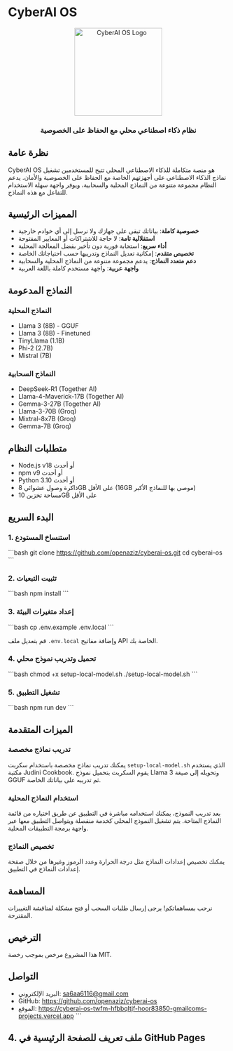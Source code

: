 # CyberAI OS

<div align="center">
  <img src="<a href='https://ar.pngtree.com/freepng/grim-reaper-scythe-ribbon-tattoo_14672090.html'>صورة PNG من ar.pngtree.com/</a>" alt="CyberAI OS Logo" width="200" />
  <h3>نظام ذكاء اصطناعي محلي مع الحفاظ على الخصوصية</h3>
</div>

## نظرة عامة

CyberAI OS هو منصة متكاملة للذكاء الاصطناعي المحلي تتيح للمستخدمين تشغيل نماذج الذكاء الاصطناعي على أجهزتهم الخاصة مع الحفاظ على الخصوصية والأمان. يدعم النظام مجموعة متنوعة من النماذج المحلية والسحابية، ويوفر واجهة سهلة الاستخدام للتفاعل مع هذه النماذج.

## المميزات الرئيسية

- **خصوصية كاملة**: بياناتك تبقى على جهازك ولا نرسل إلى أي خوادم خارجية
- **استقلالية تامة**: لا حاجة للاشتراكات أو المعايير المفتوحة
- **أداء سريع**: استجابة فورية دون تأخير بفضل المعالجة المحلية
- **تخصيص متقدم**: إمكانية تعديل النماذج وتدريبها حسب احتياجاتك الخاصة
- **دعم متعدد النماذج**: يدعم مجموعة متنوعة من النماذج المحلية والسحابية
- **واجهة عربية**: واجهة مستخدم كاملة باللغة العربية

## النماذج المدعومة

### النماذج المحلية
- Llama 3 (8B) - GGUF
- Llama 3 (8B) - Finetuned
- TinyLlama (1.1B)
- Phi-2 (2.7B)
- Mistral (7B)

### النماذج السحابية
- DeepSeek-R1 (Together AI)
- Llama-4-Maverick-17B (Together AI)
- Gemma-3-27B (Together AI)
- Llama-3-70B (Groq)
- Mixtral-8x7B (Groq)
- Gemma-7B (Groq)

## متطلبات النظام

- Node.js v18 أو أحدث
- npm v9 أو أحدث
- Python 3.10 أو أحدث
- ذاكرة وصول عشوائي 8GB على الأقل (16GB موصى بها للنماذج الأكبر)
- مساحة تخزين 10GB على الأقل

## البدء السريع

### 1. استنساخ المستودع

\`\`\`bash
git clone https://github.com/openaziz/cyberai-os.git
cd cyberai-os
\`\`\`

### 2. تثبيت التبعيات

\`\`\`bash
npm install
\`\`\`

### 3. إعداد متغيرات البيئة

\`\`\`bash
cp .env.example .env.local
\`\`\`

قم بتعديل ملف `.env.local` وإضافة مفاتيح API الخاصة بك.

### 4. تحميل وتدريب نموذج محلي

\`\`\`bash
chmod +x setup-local-model.sh
./setup-local-model.sh
\`\`\`

### 5. تشغيل التطبيق

\`\`\`bash
npm run dev
\`\`\`

## الميزات المتقدمة

### تدريب نماذج مخصصة

يمكنك تدريب نماذج مخصصة باستخدام سكربت `setup-local-model.sh` الذي يستخدم مكتبة Judini Cookbook. يقوم السكربت بتحميل نموذج Llama 3 وتحويله إلى صيغة GGUF ثم تدريبه على بياناتك الخاصة.

### استخدام النماذج المحلية

بعد تدريب النموذج، يمكنك استخدامه مباشرة في التطبيق عن طريق اختياره من قائمة النماذج المتاحة. يتم تشغيل النموذج المحلي كخدمة منفصلة ويتواصل التطبيق معها عبر واجهة برمجة التطبيقات المحلية.

### تخصيص النماذج

يمكنك تخصيص إعدادات النماذج مثل درجة الحرارة وعدد الرموز وغيرها من خلال صفحة إعدادات النماذج في التطبيق.

## المساهمة

نرحب بمساهماتكم! يرجى إرسال طلبات السحب أو فتح مشكلة لمناقشة التغييرات المقترحة.

## الترخيص

هذا المشروع مرخص بموجب رخصة MIT.

## التواصل

- البريد الإلكتروني: sa6aa6116@gmail.com
- GitHub: https://github.com/openaziz/cyberai-os
- الموقع: https://cyberai-os-twfm-hfbbqltjf-hoor83850-gmailcoms-projects.vercel.app
\`\`\`

## 4. ملف تعريف للصفحة الرئيسية في GitHub Pages
